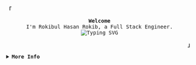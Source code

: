 <div>
  <p align="left">
    <strong><samp>「</samp></strong>
  </p>

  <p align="center">
    <samp>
      <b>Welcome</b>
      <br />
      I'm Rokibul Hasan Rokib, a Full Stack Engineer.
      <br />
      <img
        src="https://readme-typing-svg.demolab.com?font=Iosevka&size=16&pause=1000&color=9D7CD8&center=true&vCenter=true&width=435&lines=I+code+efficient+and+elegant+programs"
        alt="Typing SVG"
      />
    </samp>
  </p>

  <p align="right">
    <strong><samp>」</samp></strong>
  </p>

  <details align="left">
    <summary>
      <samp><b>More Info</b></samp>
    </summary>
    <br />
    <p align="center">
      <samp>
        [ <a href="">about me</a> •
        <a href="">projects</a> •
        <a href="https://www.linkedin.com/in/0xrokib/">contact</a> ]
      </samp>
    </p>
    <br />
    <div style="max-width: 800px; margin: 0 auto;">
      <table style="width: 100%; text-align: center;">
        <!-- First row with two columns for stats and streaks -->
        <tr>
          <td style="width: 50%; padding: 10px;">
            <a href="#github-stats">
              <img
                alt="GitHub Stats"
                src="https://github-readme-stats.vercel.app/api?username=0xRokib&count_private=true&show_icons=true&include_all_commits=true&hide_border=true&theme=tokyonight"
              />
            </a>
          </td>
          <td style="width: 50%; padding: 10px;">
            <a href="#streak-stats">
              <img
                alt="GitHub Streak"
                src="https://streak-stats.demolab.com/?user=0xRokib&hide_border=true&theme=tokyonight"
              />
            </a>
          </td>
        </tr>
        <!-- Second row with two columns for top languages and Leetcode stats -->
        <tr>
          <td style="width: 50%; padding: 10px;">
            <a href="#top-languages">
              <img
                alt="Top Languages"
                width="350"
                height="175"
                style="display: block; margin: 0 auto;"
                src="https://github-readme-stats.vercel.app/api/top-langs/?username=0xRokib&hide_progress=true&layout=compact&hide_border=true&langs_count=6&theme=tokyonight"
              />
            </a>
          </td>
          <td style="width: 50%; padding: 10px;">
            <!-- Custom Leetcode Stats image -->
            <a href="https://leetcode.com/0xRokib/">
              <img
                alt="Leetcode Stats"
                src="https://raw.githubusercontent.com/antonkomarev/github-profile-README-generator/master/src/images/leetcode.svg"
                width="350" height="175" />
            </a>
          </td>
        </tr>
      </table>
    </div>
  </details>
</div>
